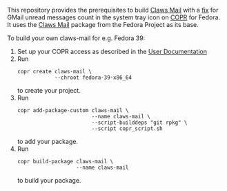 This repository provides the prerequisites to build [Claws Mail](https://www.claws-mail.org) with a [fix](https://www.claws-mail.org/bugzilla/show_bug.cgi?id=2451) for GMail unread messages count in the system tray icon on [COPR](https://copr.fedorainfracloud.org/) for Fedora. It uses the [Claws Mail](https://src.fedoraproject.org/rpms/claws-mail) package from the Fedora Project as its base.

To build your own claws-mail for e.g. Fedora 39:
1. Set up your COPR access as described in the [User Documentation](https://docs.pagure.org/copr.copr/user_documentation.html)
2. Run
    ```
    copr create claws-mail \
                --chroot fedora-39-x86_64
    ```
    to create your project.
3. Run
    ```
    copr add-package-custom claws-mail \
                            --name claws-mail \
                            --script-builddeps "git rpkg" \
                            --script copr_script.sh
    ```
    to add your package.
4. Run
    ```
    copr build-package claws-mail \
                       --name claws-mail
    ```
    to build your package.
